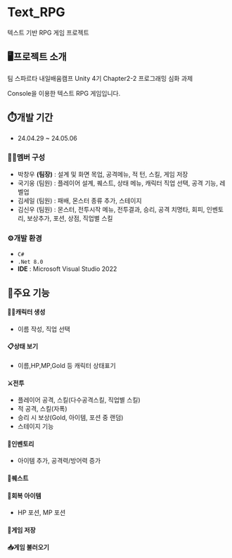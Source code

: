# Text_RPG
텍스트 기반 RPG 게임 프로젝트
## 🖥️프로젝트 소개
팀 스파르타 내일배움캠프 Unity 4기 Chapter2-2 프로그래밍 심화 과제

Console을 이용한 텍스트 RPG 게임입니다.
## ⏱️개발 기간
* 24.04.29 ~ 24.05.06
### 👨‍💻멤버 구성
 - 박창우 **(팀장)** : 설계 및 화면 목업, 공격메뉴, 적 턴, 스킬, 게임 저장
 - 국기웅 (팀원) : 플레이어 설계, 퀘스트, 상태 메뉴, 캐릭터 직업 선택, 공격 기능, 레벨업
 - 김세일 (팀원) : 패배, 몬스터 종류 추가, 스테이지
 - 김신우 (팀원) : 몬스터, 전투시작 메뉴, 전투결과, 승리, 공격 치명타, 회피, 인벤토리, 보상추가, 포션, 상점, 직업별 스킬
### ⚙️개발 환경
 - `C#`
 - `.Net 8.0`
 - **IDE** : Microsoft Visual Studio 2022

## 📢주요 기능
#### 🧙‍♀️캐릭터 생성
 - 이름 작성, 직업 선택
#### 📋상태 보기
 - 이름,HP,MP,Gold 등 캐릭터 상태표기
#### ⚔️전투
 - 플레이어 공격, 스킬(다수공격스킬, 직업별 스킬)
 - 적 공격, 스킬(자폭)
 - 승리 시 보상(Gold, 아이템, 포션 중 랜덤)
 - 스테이지 기능
#### 💼인벤토리
 - 아이템 추가, 공격력/방어력 증가
#### 📜퀘스트
#### 💊회복 아이템
 - HP 포션, MP 포션
#### 💾게임 저장
#### 📥게임 불러오기
